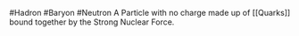 #Hadron #Baryon #Neutron
A Particle with no charge made up of [[Quarks]] bound together by the Strong Nuclear Force.